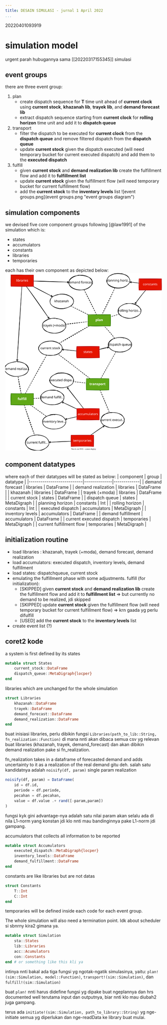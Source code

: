 ```yaml
---
title: DESAIN SIMULASI - jurnal 1 April 2022
...
```

20220401093919

# simulation model
urgent parah hubugannya sama [[20220317155345]] simulasi

## event groups
there are three event group:
1. plan
    - create dispatch sequence for **T** time unit ahead of **current clock** using **current stock**, **khazanah lib**, **trayek lib**, and **demand forecast lib**
    - extract dispatch sequence starting from **current clock** for **rolling horizon** time unit and add it to **dispatch queue**
2. transport
    - filter the dispatch to be executed for **current clock** from the **dispatch queue** and remove filtered dispatch from the **dispatch queue** 
    - update **current stock** given the dispatch executed (will need temporary bucket for current executed dispatch) and add them to the **executed dispatch**
3. fulfill
    - given **current stock** and **demand realization lib** create the fulfillment flow and add it to **fulfillment list**
    - update **current stock** given the fulfillment flow (will need temporary bucket for current fulfillment flow)
    - add the **current stock** to the **inventory levels** list
![event groups.png](event groups.png "event groups diagram")

## simulation components
we devised five core component groups following [@law1991] of the simulation which is:
- states 
- accumulators
- constants
- libraries
- temporaries

each has their own component as depicted below:
![simulation-components.drawio.svg](simulation-components.drawio.svg "simulation components")

## component datatypes
where each of their datatypes will be stated as below:
| component                 | group        | datatype    |
|---------------------------|--------------|-------------|
| demand forecast           | libraries    | DataFrame   |
| demand realization        | libraries    | DataFrame   |
| khazanah                  | libraries    | DataFrame   |
| trayek (+moda)            | libraries    | DataFrame   |
| current stock             | states       | DataFrame   |
| dispatch queue            | states       | MetaDigraph |
| planning horizon          | constants    | Int         |
| rolling horizon           | constants    | Int         |
| executed dispatch         | accumulators | MetaDigraph |
| inventory levels          | accumulators | DataFrame   |
| demand fulfillment        | accumulators | DataFrame   |
| current executed dispatch | temporaries  | MetaDigraph |
| current fulfillment flow  | temporaries  | MetaDigraph |

## initialization routine

- load libraries : khazanah, trayek (+moda), demand forecast, demand realization
- load accumulators: executed dispatch, inventory levels, demand fulfillment
- load states: dispatchqueue, current stock
- emulating the fulfillment phase with some adjustments. fulfill (for initialization):
    - [SKIPPED] given **current stock** and **demand realization lib** create the fulfillment flow and add it to **fulfillment list** => but currently no demand to be realized, jdi skipped
    - [SKIPPED] update **current stock** given the fulfillment flow (will need temporary bucket for current fulfillment flow) => krn gaada yg perlu difulfill
    - [USED] add the **current stock** to the **inventory levels** list
- create event list (?)


## coret2 kode
a system is first defined by its states
```julia
mutable struct States
    current_stock::DataFrame
    dispatch_queue::MetaDigraph{locper}
end
```

libraries which are unchanged for the whole simulation
```julia
struct Libraries
    khazanah::DataFrame
    trayek::DataFrame
    demand_forecast::DataFrame
    demand_realization::DataFrame
end
```
buat inisiasi libraries, perlu dibikin fungsi `Libraries(path_to_lib::String, fn_realization::Function)` di mana nnti akan dibaca semua csv yg relevan buat libraries (khazanah, trayek, demand_forecast) dan akan dibikin demand realization pake si fn_realization.

fn_realization takes in a dataframe of forecasted demand and adds uncertainty to it as a realization of the real demand gitu deh. salah satu kandidatnya adalah `noisify(df, param)` single param realization
```julia
noisify(df, param) = DataFrame(
    id = df.id,
    periode = df.periode,
    pecahan = df.pecahan,
    value = df.value .+ rand([-param,param])
)
```
fungsi kyk gini advantage-nya adalah satu nilai param akan selalu ada di nila L1-norm yang konstan jdi klo nnti mau bandinginnya pake L1-norm jdi gampang.

accumulators that collects all information to be reported
```julia
mutable struct Accumulators
    executed_dispatch::MetaDigraph{locper}
    inventory_levels::DataFrame
    demand_fulfillment::DataFrame
end
```

constants are like libraries but are not datas
```julia
struct Constants
    T::Int
    C::Int
end
```

temporaries will be defined inside each code for each event group.

The whole simulation will also need a termination point. Idk about scheduler si sbnrny kira2 gimana ya.
```julia
mutable struct Simulation
    sta::States
    lib::Libraries
    acc::Acumulators
    con::Constants
end # or something like this kli ya
```

intinya nnti bakal ada tiga fungsi yg ngotak-ngatik simulasinya, yaitu: `plan!(sim::Simulation, model::Function)`, `transport!(sim::Simulation)`, dan `fulfill!(sim::Simulation)`

buat `plan!` nnti harus didefine fungsi yg dipake buat ngeplannya dan hrs documented well terutama input dan outputnya, biar nnti klo mau diubah2 juga gampang.

terus ada `initiate!(sim::Simulation, path_to_library::String)` yg nge-initiate semua yg diperlukan dan nge-readData ke library buat mulai.




